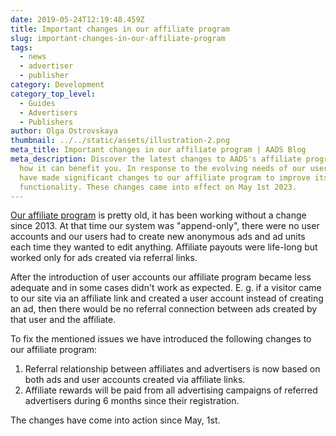 ```yaml
---
date: 2019-05-24T12:19:48.459Z
title: Important changes in our affiliate program
slug: important-changes-in-our-affiliate-program
tags:
  - news
  - advertiser
  - publisher
category: Development
category_top_level:
  - Guides
  - Advertisers
  - Publishers
author: Olga Ostrovskaya
thumbnail: ../../static/assets/illustration-2.png
meta_title: Important changes in our affiliate program | AADS Blog
meta_description: Discover the latest changes to AADS's affiliate program and
  how it can benefit you. In response to the evolving needs of our users, we
  have made significant changes to our affiliate program to improve its
  functionality. These changes came into effect on May 1st 2023.
---
```

[Our affiliate program](https://aads.com/blog/2018-10-04-become-our-affiliate-partner-and-take-50-of-our-fees/) is pretty old, it has been working without a change since 2013. At that time our system was "append-only", there were no user accounts and our users had to create new anonymous ads and ad units each time they wanted to edit anything. Affiliate payouts were life-long but worked only for ads created via referral links.

After the introduction of user accounts our affiliate program became less adequate and in some cases didn't work as expected. E. g. if a visitor came to our site via an affiliate link and created a user account instead of creating an ad, then there would be no referral connection between ads created by that user and the affiliate.

To fix the mentioned issues we have introduced the following changes to our affiliate program:

1. Referral relationship between affiliates and advertisers is now based on both ads and user accounts created via affiliate links.
2. Affiliate rewards will be paid from all advertising campaigns of referred advertisers during 6 months since their registration.

The changes have come into action since May, 1st.

